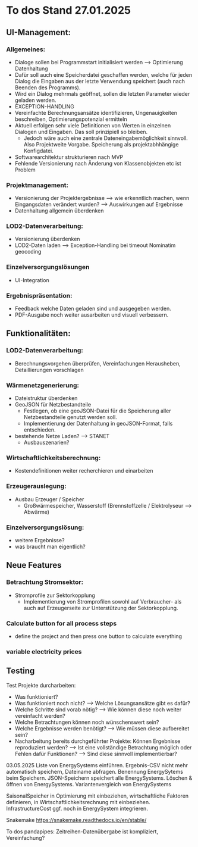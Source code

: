 # To dos Stand 27.01.2025

## UI-Management:
### Allgemeines:
- Dialoge sollen bei Programmstart initialisiert werden --> Optimierung Datenhaltung
- Dafür soll auch eine Speicherdatei geschaffen werden, welche für jeden Dialog die Eingaben aus der letzte Verwendung speichert (auch nach Beenden des Programms).
- Wird ein Dialog mehrmals geöffnet, sollen die letzten Parameter wieder geladen werden.
- EXCEPTION-HANDLING
- Vereinfachte Berechnungsansätze identifizieren, Ungenauigkeiten beschreiben, Optimierungspotenzial ermitteln
- Aktuell erfolgen sehr viele Definitionen von Werten in einzelnen Dialogen und Eingaben. Das soll prinzipiell so bleiben.
    - Jedoch wäre auch eine zentrale Dateneingabemöglichkeit sinnvoll. Also Projektweite Vorgabe. Speicherung als projektabhhängige Konfigdatei.
- Softwarearchitektur strukturieren nach MVP
- Fehlende Versionierung nach Änderung von Klassenobjekten etc ist Problem

### Projektmanagement:
- Versionierung der Projektergebnisse --> wie erkenntlich machen, wenn Eingangsdaten verändert wurden? --> Auswirkungen auf Ergebnisse
- Datenhaltung allgemein überdenken

### LOD2-Datenverarbeitung:
- Versionierung überdenken
- LOD2-Daten laden --> Exception-Handling bei timeout Nominatim geocoding

### Einzelversorgungslösungen
- UI-Integration

### Ergebnispräsentation:
- Feedback welche Daten geladen sind und ausgegeben werden.
- PDF-Ausgabe noch weiter ausarbeiten und visuell verbessern.

## Funktionalitäten:
### LOD2-Datenverarbeitung:
- Berechnungsvorgehen überprüfen, Vereinfachungen Herausheben, Detaillierungen vorschlagen

### Wärmenetzgenerierung:
- Dateistruktur überdenken
- GeoJSON für Netzbestandteile
    - Festlegen, ob eine geoJSON-Datei für die Speicherung aller Netzbestandteile genutzt werden soll.
    - Implementierung der Datenhaltung in geoJSON-Format, falls entschieden.
- bestehende Netze Laden? --> STANET
    - Ausbauszenarien? 

### Wirtschaftlichkeitsberechnung:
- Kostendefinitionen weiter recherchieren und einarbeiten

### Erzeugerauslegung:
- Ausbau Erzeuger / Speicher
    - Großwärmespeicher, Wasserstoff (Brennstoffzelle / Elektrolyseur --> Abwärme)

### Einzelversorgungslösung:
- weitere Ergebnisse?
- was braucht man eigentlich?

## Neue Features
### Betrachtung Stromsektor:
- Stromprofile zur Sektorkopplung
    - Implementierung von Stromprofilen sowohl auf Verbraucher- als auch auf Erzeugerseite zur Unterstützung der Sektorkopplung.

### Calculate button for all process steps
- define the project and then press one button to calculate everything

### variable electricity prices

## Testing
Test Projekte durcharbeiten:
- Was funktioniert?
- Was funktioniert noch nicht?
    --> Welche Lösungsansätze gibt es dafür?
- Welche Schritte sind vorab nötig?
    --> Wie können diese noch weiter vereinfacht werden?
- Welche Betrachtungen können noch wünschenswert sein?
- Welche Ergebnisse werden benötigt?
    --> Wie müssen diese aufbereitet sein?
- Nacharbeitung bereits durchgeführter Projekte: Können Ergebnisse reproduziert werden?
    --> Ist eine vollständige Betrachtung möglich oder Fehlen dafür Funktionen?
        --> Sind diese sinnvoll implementierbar?


03.05.2025
Liste von EnergySystems einführen. Ergebnis-CSV nicht mehr automatisch speichern, Dateiname abfragen. Benennung EnergySytems beim Speichern. JSON-Speichern speichert alle EnergySystems. Löschen & öffnen von EnergySystems. Variantenvergleich von EnergySystems

SaisonalSpeicher in Optimierung mit einbeziehen, wirtschaftliche Faktoren definieren, in Wirtschaftlichkeitsrechnung mit einbeziehen. InfrastructureCost ggf. noch in EnergySystem integrieren.

Snakemake
https://snakemake.readthedocs.io/en/stable/

To dos pandapipes:
Zeitreihen-Datenübergabe ist kompliziert, Vereinfachung?